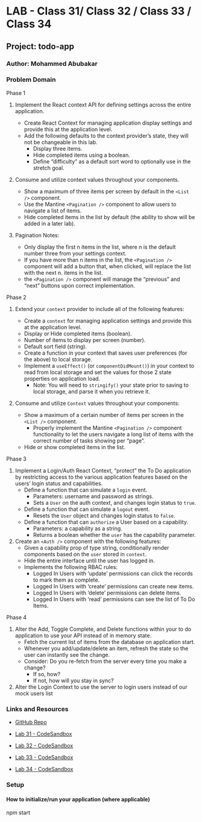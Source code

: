 # LAB - Class 31/ Class 32 / Class 33 / Class 34

## Project: todo-app

### Author: Mohammed Abubakar

### Problem Domain  

Phase 1

1. Implement the React context API for defining settings across the entire application.
    - Create React Context for managing application display settings and provide this at the application level.
    - Add the following defaults to the context provider’s state, they will not be changeable in this lab.
      - Display three items.
      - Hide completed items using a boolean.
      - Define “difficulty” as a default sort word to optionally use in the stretch goal.

2. Consume and utilize context values throughout your components.
    - Show a maximum of three items per screen by default in the `<List />` component.
   - Use the Mantine `<Pagination />` component to allow users to navigate a list of items.
    - Hide completed items in the list by default (the ability to show will be added in a later lab).

3. Pagination Notes:

    - Only display the first n items in the list, where n is the default number three from your settings context.
    - If you have more than n items in the list, the `<Pagination />` component will add a button that, when clicked, will replace the list with the next n. items in the list.
    - the `<Pagination />` component will manage the “previous” and “next” buttons upon correct implementation.

Phase 2

1. Extend your `context` provider to include all of the following features:
    - Create a `context` for managing application settings and provide this at the application level.
    - Display or Hide completed items (boolean).
    - Number of items to display per screen (number).
    - Default sort field (string).
    - Create a function in your context that saves user preferences (for the above) to local storage.
    - Implement a `useEffect()` (or `componentDidMount()`) in your context to read from local storage and set the values for those 2 state properties on application load.
        - Note: You will need to `stringify()` your state prior to saving to local storage, and parse it when you retrieve it.

2. Consume and utilize `Context` values throughout your components:
    - Show a maximum of a certain number of items per screen in the `<List />` component.
        - Properly implement the Mantine `<Pagination />` component functionality to let the users navigate a long list of items with the correct number of tasks showing per “page”.
    - Hide or show completed items in the list.

Phase 3 

1. Implement a Login/Auth React Context, “protect” the To Do application by restricting access to the various application features based on the users’ login status and capabilities.
    - Define a function that can simulate a `login` event.
        - Parameters: username and password as strings.
        - Sets a `User` on the auth context, and changes login status to `true`.
    - Define a function that can simulate a `logout` event.
        - Resets the `User` object and changes login status to `false`.
    - Define a function that can `authorize` a User based on a capability.
        - Parameters: a capability as a string.
        - Returns a boolean whether the `user` has the capability parameter.
2. Create an `<Auth />` component with the following features:
    - Given a capability prop of type string, conditionally render components based on the `user` stored in `context`.
    - Hide the entire interface until the user has logged in.
    - Implements the following RBAC rules:
        - Logged In Users with ‘update’ permissions can click the records to mark them as complete.
        - Logged In Users with ‘create’ permissions can create new items.
        - Logged In Users with ‘delete’ permissions can delete items.
        - Logged In Users with ‘read’ permissions can see the list of To Do Items.

Phase 4

1. Alter the Add, Toggle Complete, and Delete functions within your to do application to use your API instead of in memory state.
    - Fetch the current list of items from the database on application start.
    - Whenever you add/update/delete an item, refresh the state so the user can instantly see the change.
     - Consider: Do you re-fetch from the server every time you make a change?
         - If so, how?
         - If not, how will you stay in sync?
2. Alter the Login Context to use the server to login users instead of our mock users list

### Links and Resources

- [GitHub Repo](https://github.com/JMCov/todo-app)
- [Lab 31 - CodeSandbox](https://codesandbox.io/p/github/JMCov/todo-app/context-settings?file=%2FREADME.md&workspace=%257B%2522activeFileId%2522%253A%2522clfsrdont000wg0eq9xangkav%2522%252C%2522openFiles%2522%253A%255B%255D%252C%2522sidebarPanel%2522%253A%2522EXPLORER%2522%252C%2522gitSidebarPanel%2522%253A%2522COMMIT%2522%252C%2522spaces%2522%253A%257B%2522clfsremb500cz356l707xixgb%2522%253A%257B%2522key%2522%253A%2522clfsremb500cz356l707xixgb%2522%252C%2522name%2522%253A%2522Default%2522%252C%2522devtools%2522%253A%255B%257B%2522key%2522%253A%2522clfsremb600d0356l6vdjk7ac%2522%252C%2522type%2522%253A%2522PROJECT_SETUP%2522%252C%2522isMinimized%2522%253Afalse%257D%252C%257B%2522type%2522%253A%2522PREVIEW%2522%252C%2522taskId%2522%253A%2522start%2522%252C%2522port%2522%253A3000%252C%2522key%2522%253A%2522clfsremb600d1356luoq24wjc%2522%252C%2522isMinimized%2522%253Afalse%257D%255D%257D%257D%252C%2522currentSpace%2522%253A%2522clfsremb500cz356l707xixgb%2522%252C%2522spacesOrder%2522%253A%255B%2522clfsremb500cz356l707xixgb%2522%255D%252C%2522hideCodeEditor%2522%253Afalse%257D)
- [Lab 32 - CodeSandbox](https://codesandbox.io/p/github/JMCov/todo-app/context-methods?file=%2FREADME.md&workspace=%257B%2522activeFileId%2522%253A%2522clfsrdont000wg0eq9xangkav%2522%252C%2522openFiles%2522%253A%255B%255D%252C%2522sidebarPanel%2522%253A%2522EXPLORER%2522%252C%2522gitSidebarPanel%2522%253A%2522COMMIT%2522%252C%2522spaces%2522%253A%257B%2522clft802yr007t356lk7n7466s%2522%253A%257B%2522key%2522%253A%2522clft802yr007t356lk7n7466s%2522%252C%2522name%2522%253A%2522Default%2522%252C%2522devtools%2522%253A%255B%257B%2522key%2522%253A%2522clft8fmnp006l356lf3gm3m4w%2522%252C%2522type%2522%253A%2522PROJECT_SETUP%2522%252C%2522isMinimized%2522%253Afalse%257D%252C%257B%2522type%2522%253A%2522TASK_LOG%2522%252C%2522taskId%2522%253A%2522start%2522%252C%2522key%2522%253A%2522clft8097000el356lnc5jzcxe%2522%252C%2522isMinimized%2522%253Afalse%257D%252C%257B%2522type%2522%253A%2522PREVIEW%2522%252C%2522taskId%2522%253A%2522start%2522%252C%2522port%2522%253A3000%252C%2522key%2522%253A%2522clft8093500cz356l0ahdrz1x%2522%252C%2522isMinimized%2522%253Afalse%252C%2522path%2522%253A%2522%252F%2522%257D%255D%257D%257D%252C%2522currentSpace%2522%253A%2522clft802yr007t356lk7n7466s%2522%252C%2522spacesOrder%2522%253A%255B%2522clft802yr007t356lk7n7466s%2522%255D%252C%2522hideCodeEditor%2522%253Afalse%257D)

- [Lab 33 - CodeSandbox](https://codesandbox.io/p/github/JMCov/todo-app/auth?file=%2FREADME.md&workspace=%257B%2522activeFileId%2522%253A%2522clfsrdont000wg0eq9xangkav%2522%252C%2522openFiles%2522%253A%255B%2522%252FREADME.md%2522%255D%252C%2522sidebarPanel%2522%253A%2522EXPLORER%2522%252C%2522gitSidebarPanel%2522%253A%2522COMMIT%2522%252C%2522spaces%2522%253A%257B%2522clfugexlt005b356mokquk884%2522%253A%257B%2522key%2522%253A%2522clfugexlt005b356mokquk884%2522%252C%2522name%2522%253A%2522Default%2522%252C%2522devtools%2522%253A%255B%257B%2522key%2522%253A%2522clfugexlu005c356mrjl7op11%2522%252C%2522type%2522%253A%2522PROJECT_SETUP%2522%252C%2522isMinimized%2522%253Afalse%257D%252C%257B%2522type%2522%253A%2522PREVIEW%2522%252C%2522taskId%2522%253A%2522start%2522%252C%2522port%2522%253A3000%252C%2522key%2522%253A%2522clfugexlu005d356mo4066fez%2522%252C%2522isMinimized%2522%253Afalse%257D%255D%257D%257D%252C%2522currentSpace%2522%253A%2522clfugexlt005b356mokquk884%2522%252C%2522spacesOrder%2522%253A%255B%2522clfugexlt005b356mokquk884%2522%255D%252C%2522hideCodeEditor%2522%253Afalse%257D)

- [Lab 34 - CodeSandbox](https://codesandbox.io/p/github/JMCov/todo-app/auth-api?file=%2FREADME.md&workspace=%257B%2522activeFileId%2522%253A%2522clfsrdont000wg0eq9xangkav%2522%252C%2522openFiles%2522%253A%255B%255D%252C%2522sidebarPanel%2522%253A%2522EXPLORER%2522%252C%2522gitSidebarPanel%2522%253A%2522COMMIT%2522%252C%2522spaces%2522%253A%257B%2522clfw4eswh008b356lufjxhwss%2522%253A%257B%2522key%2522%253A%2522clfw4eswh008b356lufjxhwss%2522%252C%2522name%2522%253A%2522Default%2522%252C%2522devtools%2522%253A%255B%257B%2522key%2522%253A%2522clfw4eswh008c356lluvp5vbm%2522%252C%2522type%2522%253A%2522PROJECT_SETUP%2522%252C%2522isMinimized%2522%253Afalse%257D%252C%257B%2522type%2522%253A%2522PREVIEW%2522%252C%2522taskId%2522%253A%2522start%2522%252C%2522port%2522%253A3000%252C%2522key%2522%253A%2522clfw4eswi008d356ln3vwsyy3%2522%252C%2522isMinimized%2522%253Afalse%257D%255D%257D%257D%252C%2522currentSpace%2522%253A%2522clfw4eswh008b356lufjxhwss%2522%252C%2522spacesOrder%2522%253A%255B%2522clfw4eswh008b356lufjxhwss%2522%255D%252C%2522hideCodeEditor%2522%253Afalse%257D)

### Setup

#### How to initialize/run your application (where applicable)

npm start


